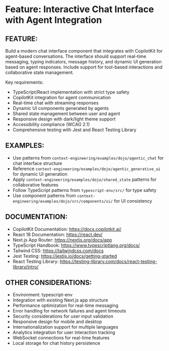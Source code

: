 # Feature: Interactive Chat Interface with Agent Integration

## FEATURE:
Build a modern chat interface component that integrates with CopilotKit for agent-based conversations. The interface should support real-time messaging, typing indicators, message history, and dynamic UI generation based on agent responses. Include support for tool-based interactions and collaborative state management.

Key requirements:
- TypeScript/React implementation with strict type safety
- CopilotKit integration for agent communication
- Real-time chat with streaming responses
- Dynamic UI components generated by agents
- Shared state management between user and agent
- Responsive design with dark/light theme support
- Accessibility compliance (WCAG 2.1)
- Comprehensive testing with Jest and React Testing Library

## EXAMPLES:
- Use patterns from `context-engineering/examples/dojo/agentic_chat` for chat interface structure
- Reference `context-engineering/examples/dojo/agentic_generative_ui` for dynamic UI generation
- Apply `context-engineering/examples/dojo/shared_state` patterns for collaborative features
- Follow TypeScript patterns from `typescript-env/src/` for type safety
- Use component patterns from `context-engineering/examples/dojo/src/components/ui/` for UI consistency

## DOCUMENTATION:
- CopilotKit Documentation: https://docs.copilotkit.ai/
- React 18 Documentation: https://react.dev/
- Next.js App Router: https://nextjs.org/docs/app
- TypeScript Handbook: https://www.typescriptlang.org/docs/
- Tailwind CSS: https://tailwindcss.com/docs
- Jest Testing: https://jestjs.io/docs/getting-started
- React Testing Library: https://testing-library.com/docs/react-testing-library/intro/

## OTHER CONSIDERATIONS:
- Environment: typescript-env
- Integration with existing Next.js app structure
- Performance optimization for real-time messaging
- Error handling for network failures and agent timeouts
- Security considerations for user input validation
- Responsive design for mobile and desktop
- Internationalization support for multiple languages
- Analytics integration for user interaction tracking
- WebSocket connections for real-time features
- Local storage for chat history persistence